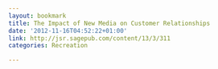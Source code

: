 ```yaml
---
layout: bookmark
title: The Impact of New Media on Customer Relationships
date: '2012-11-16T04:52:22+01:00'
link: http://jsr.sagepub.com/content/13/3/311
categories: Recreation

---
```

